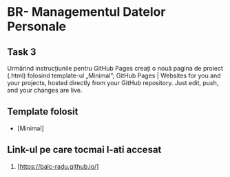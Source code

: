 # BR- Managementul Datelor Personale

## Task 3
Urmărind instrucțiunile pentru GitHub Pages  creați o nouă pagina de proiect (.html) folosind template-ul „Minimal”; GitHub Pages | Websites for you and your projects, hosted directly from your GitHub repository. Just edit, push, and your changes are live.

## Template folosit
- [Minimal]

## Link-ul pe care tocmai l-ati accesat 

1. [https://balc-radu.github.io/]

